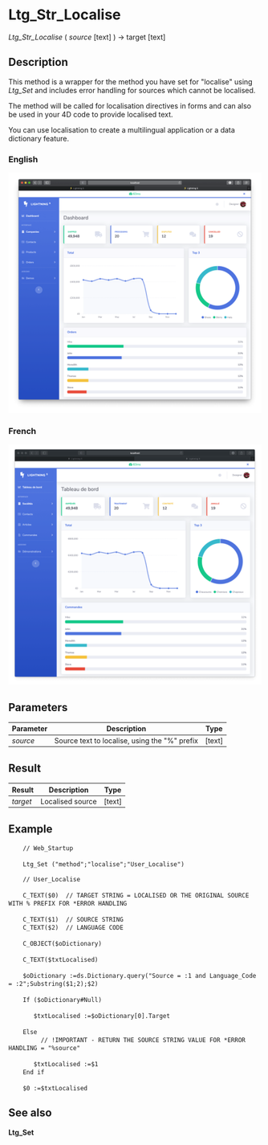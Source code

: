 ﻿<!--
    Ltg_Str_Localise ( source [text] ) -> target [text]

    This method is a wrapper for the method you have set for "localise" using Ltg_Set.
-->

# Ltg_Str_Localise

*Ltg_Str_Localise* ( _source_ [text] ) -> target [text]

## Description

This method is a wrapper for the method you have set for "localise" using _Ltg_Set_ and includes error handling for sources which cannot be localised.

The method will be called for localisation directives in forms and can also be used in your 4D code to provide localised text.

You can use localisation to create a multilingual application or a data dictionary feature. 

### English

![Localisation](Ltg_Str_Localise_en-GB.png "English")

### French

![Localisation](Ltg_Str_Localise_fr.png "English")

## Parameters

 Parameter      | Description                                      | Type
------------    |-------------                                     |-------------
*source*        | Source text to localise, using the "%" prefix    | [text]

## Result

 Result        | Description                                       | Type
------------   |-------------                                      |-------------
*target*       | Localised source                                  | [text]

## Example

```4d
    // Web_Startup
    
	Ltg_Set ("method";"localise";"User_Localise")
```

```4d
    // User_Localise

    C_TEXT($0)  // TARGET STRING = LOCALISED OR THE ORIGINAL SOURCE WITH % PREFIX FOR *ERROR HANDLING

    C_TEXT($1)  // SOURCE STRING
    C_TEXT($2)  // LANGUAGE CODE

    C_OBJECT($oDictionary)

    C_TEXT($txtLocalised)

    $oDictionary :=ds.Dictionary.query("Source = :1 and Language_Code = :2";Substring($1;2);$2)

    If ($oDictionary#Null)
	
	   $txtLocalised :=$oDictionary[0].Target
	
    Else 
	     // !IMPORTANT - RETURN THE SOURCE STRING VALUE FOR *ERROR HANDLING = "%source"
	
	   $txtLocalised :=$1
    End if 

    $0 :=$txtLocalised
```

## See also

**Ltg_Set**